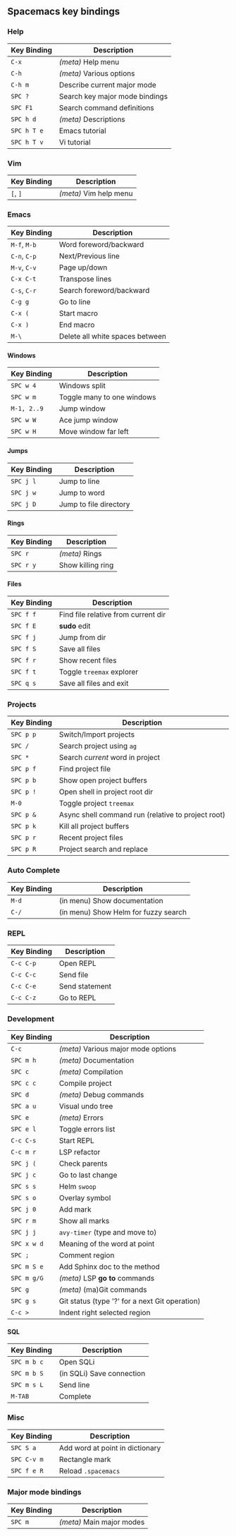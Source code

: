 ## Spacemacs key bindings

### Help

Key&nbsp;Binding   | Description
---------  | --------------
`C-x`      | _(meta)_ Help menu
`C-h`      | _(meta)_ Various options
`C-h m`    | Describe current major mode
`SPC ?`    | Search key major mode bindings
`SPC F1`   | Search command definitions
`SPC h d`  | _(meta)_ Descriptions
`SPC h T e`| Emacs tutorial
`SPC h T v`| Vi tutorial

### Vim

Key&nbsp;Binding   | Description
---------  | --------------
`[`, `]` | _(meta)_ Vim help menu


### Emacs

Key&nbsp;Binding   | Description
---------   | --------------
`M-f`, `M-b` | Word foreword/backward
`C-n`, `C-p` | Next/Previous line
`M-v`, `C-v` | Page up/down
`C-x C-t`    | Transpose lines
`C-s`, `C-r` | Search foreword/backward
`C-g g`      | Go to line
`C-x (`      | Start macro
`C-x )`      | End macro
`M-\`        | Delete all white spaces between

#### Windows

Key&nbsp;Binding   | Description
---------   | --------------
`SPC w 4`   | Windows split
`SPC w m`   | Toggle many to one windows
`M-1, 2..9` | Jump window
`SPC w W`   | Ace jump window
`SPC w H`   | Move window far left

#### Jumps

Key&nbsp;Binding   | Description
---------   | --------------
`SPC j l`   | Jump to line
`SPC j w`   | Jump to word
`SPC j D`   | Jump to file directory

#### Rings

Key&nbsp;Binding   | Description
---------   | --------------
`SPC r`     | _(meta)_ Rings
`SPC r y`   | Show killing ring

#### Files

Key&nbsp;Binding   | Description
---------   | --------------
`SPC f f`   | Find file relative from current dir
`SPC f E`   | **sudo** edit
`SPC f j`   | Jump from dir
`SPC f S`   | Save all files
`SPC f r`   | Show recent files
`SPC f t`   | Toggle `treemax` explorer
`SPC q s`   | Save all files and exit

### Projects

Key&nbsp;Binding   | Description
---------   | --------------
`SPC p p`   | Switch/Import projects
`SPC /`     | Search project using `ag`
`SPC *`     | Search _current_ word in project
`SPC p f`   | Find project file
`SPC p b`   | Show open project buffers
`SPC p !`   | Open shell in project root dir
`M-0`       | Toggle project `treemax`
`SPC p &`   | Async shell command run (relative to project root)
`SPC p k`   | Kill all project buffers
`SPC p r`   | Recent project files
`SPC p R`   | Project search and replace

### Auto Complete

Key&nbsp;Binding   | Description
--------- | --------------
`M-d`   | (in menu) Show documentation
`C-/`   | (in menu) Show Helm for fuzzy search

### REPL

Key&nbsp;Binding   | Description
---------   | --------------
`C-c C-p`   | Open REPL
`C-c C-c`   | Send file
`C-c C-e`   | Send statement
`C-c C-z`   | Go to REPL

### Development

Key&nbsp;Binding   | Description
---------   | --------------
`C-c`       | _(meta)_ Various major mode options
`SPC m h`   | _(meta)_ Documentation
`SPC c`     | _(meta)_ Compilation
`SPC c c`   | Compile project
`SPC d`     | _(meta)_ Debug commands
`SPC a u`   | Visual undo tree
`SPC e`     | _(meta)_ Errors
`SPC e l`   | Toggle errors list
`C-c C-s`   | Start REPL
`C-c m r`   | LSP refactor
`SPC j (`   | Check parents
`SPC j c`   | Go to last change
`SPC s s`   | Helm `swoop`
`SPC s o`   | Overlay symbol
`SPC j 0`   | Add mark
`SPC r m`   | Show all marks
`SPC j j`   | `avy-timer` (type and move to)
`SPC x w d` | Meaning of the word at point
`SPC ;`     | Comment region
`SPC m S e` | Add Sphinx doc to the method
`SPC m g/G` | _(meta)_ LSP **go to** commands
`SPC g`     | _(meta)_ (ma)Git commands
`SPC g s`   | Git status (type '?' for a next Git operation)
`C-c >`     | Indent right selected region

#### SQL

Key&nbsp;Binding   | Description
---------   | --------------
`SPC m b c` | Open SQLi
`SPC m b S` | (in SQLi) Save connection
`SPC m s L` | Send line
`M-TAB`     | Complete

### Misc

Key&nbsp;Binding   | Description
---------   | --------------
`SPC S a`   | Add word at point in dictionary
`SPC C-v m` | Rectangle mark
`SPC f e R` | Reload `.spacemacs`

### Major mode bindings

Key&nbsp;Binding   | Description
--------- | --------------
`SPC m`   | _(meta)_ Main major modes
